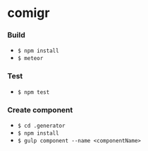 # comigr

### Build

- `$ npm install`
- `$ meteor`

### Test

- `$ npm test`

### Create component

- `$ cd .generator`
- `$ npm install`
- `$ gulp component --name <componentName>`
